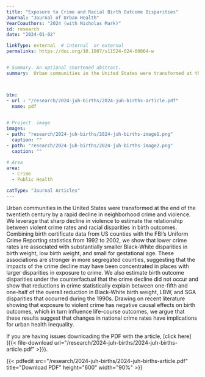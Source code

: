 ```yaml
---
title: "Exposure to Crime and Racial Birth Outcome Disparities"
Journal: "Journal of Urban Health"
YearCoauthors: "2024 (with Nicholas Mark)"
id: research
date: "2024-01-02"

linkType: external  # internal  or external
permalinks: https://doi.org/10.1007/s11524-024-00864-w


# Summary. An optional shortened abstract.
summary:  Urban communities in the United States were transformed at the end of the twentieth century by a rapid decline in neighborhood crime and violence. We leverage that sharp decline in violence to estimate the relationship between violent crime rates and racial disparities in birth outcomes. Combining birth certificate data from US counties with the FBI’s Uniform Crime Reporting statistics from 1992 to 2002, we show that lower crime rates are associated with substantially smaller Black-White disparities in birth weight, low birth weight, and small for gestational age. These associations are stronger in more segregated counties, suggesting that the impacts of the crime decline may have been concentrated in places with larger disparities in exposure to crime. We also estimate birth outcome disparities under the counterfactual that the crime decline did not occur and show that reductions in crime statistically explain between one-fifth and one-half of the overall reduction in Black-White birth weight, LBW, and SGA disparities that occurred during the 1990s. Drawing on recent literature showing that exposure to violent crime has negative causal effects on birth outcomes, which in turn influence life-course outcomes, we argue that these results suggest that changes in national crime rates have implications for urban health inequality.



btn:
- url : "/research/2024-juh-births/2024-juh-births-article.pdf" 
  name: pdf

  
# Project  image 
images:
- path: "research/2024-juh-births/2024-juh-births-image1.png"
  caption: ""
- path: "research/2024-juh-births/2024-juh-births-image2.png"
  caption: ""  
  
# Area
area: 
  - Crime
  - Public Health

catType: "Journal Articles"
---
```

Urban communities in the United States were transformed at the end of the twentieth century by a rapid decline in neighborhood crime and violence. We leverage that sharp decline in violence to estimate the relationship between violent crime rates and racial disparities in birth outcomes. Combining birth certificate data from US counties with the FBI’s Uniform Crime Reporting statistics from 1992 to 2002, we show that lower crime rates are associated with substantially smaller Black-White disparities in birth weight, low birth weight, and small for gestational age. These associations are stronger in more segregated counties, suggesting that the impacts of the crime decline may have been concentrated in places with larger disparities in exposure to crime. We also estimate birth outcome disparities under the counterfactual that the crime decline did not occur and show that reductions in crime statistically explain between one-fifth and one-half of the overall reduction in Black-White birth weight, LBW, and SGA disparities that occurred during the 1990s. Drawing on recent literature showing that exposure to violent crime has negative causal effects on birth outcomes, which in turn influence life-course outcomes, we argue that these results suggest that changes in national crime rates have implications for urban health inequality.



If you are having issues downloading the PDF with the article, [click here]({{< file-download url="/research/2024-juh-births/2024-juh-births-article.pdf" >}}).

{{< pdfedit src="/research/2024-juh-births/2024-juh-births-article.pdf" title="Download PDF" height="600" width="90%" >}}




